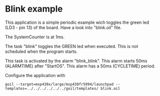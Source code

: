# Blink example

This application is a simple periodic example wich toggles the green led (LD3 - pin 13) of the board.
Have a look into "blink.oil" file.

The SystemCounter is at 1ms.

The task "blink" toggles the GREEN led when executed.
This is not scheduled when the program starts.

This task is activated by the alarm "blink_blink".
This alarm starts 50ms (ALARMTIME) after "StartOS".
This alarm has a 50ms (CYCLETIME) period.

Configure the application with

`
goil --target=msp430x/large/msp430fr5994/launchpad --templates=../../../../../../goil/templates/ blink.oil
`
